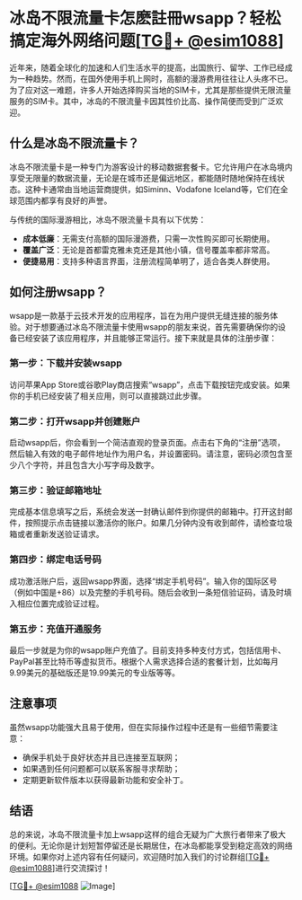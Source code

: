 # 冰岛不限流量卡怎麽註冊wsapp？轻松搞定海外网络问题[[TG💪+ @esim1088](https://t.me/s/esim1088)]

近年来，随着全球化的加速和人们生活水平的提高，出国旅行、留学、工作已经成为一种趋势。然而，在国外使用手机上网时，高额的漫游费用往往让人头疼不已。为了应对这一难题，许多人开始选择购买当地的SIM卡，尤其是那些提供无限流量服务的SIM卡。其中，冰岛的不限流量卡因其性价比高、操作简便而受到广泛欢迎。

## 什么是冰岛不限流量卡？

冰岛不限流量卡是一种专门为游客设计的移动数据套餐卡。它允许用户在冰岛境内享受无限量的数据流量，无论是在城市还是偏远地区，都能随时随地保持在线状态。这种卡通常由当地运营商提供，如Siminn、Vodafone Iceland等，它们在全球范围内都享有良好的声誉。

与传统的国际漫游相比，冰岛不限流量卡具有以下优势：

- **成本低廉**：无需支付高额的国际漫游费，只需一次性购买即可长期使用。
- **覆盖广泛**：无论是首都雷克雅未克还是其他小镇，信号覆盖率都非常高。
- **便捷易用**：支持多种语言界面，注册流程简单明了，适合各类人群使用。

## 如何注册wsapp？

wsapp是一款基于云技术开发的应用程序，旨在为用户提供无缝连接的服务体验。对于想要通过冰岛不限流量卡使用wsapp的朋友来说，首先需要确保你的设备已经安装了该应用程序，并且能够正常运行。接下来就是具体的注册步骤：

### 第一步：下载并安装wsapp

访问苹果App Store或谷歌Play商店搜索“wsapp”，点击下载按钮完成安装。如果你的手机已经安装了相关应用，则可以直接跳过此步骤。

### 第二步：打开wsapp并创建账户

启动wsapp后，你会看到一个简洁直观的登录页面。点击右下角的“注册”选项，然后输入有效的电子邮件地址作为用户名，并设置密码。请注意，密码必须包含至少八个字符，并且包含大小写字母及数字。

### 第三步：验证邮箱地址

完成基本信息填写之后，系统会发送一封确认邮件到你提供的邮箱中。打开这封邮件，按照提示点击链接以激活你的账户。如果几分钟内没有收到邮件，请检查垃圾箱或者重新发送验证请求。

### 第四步：绑定电话号码

成功激活账户后，返回wsapp界面，选择“绑定手机号码”。输入你的国际区号（例如中国是+86）以及完整的手机号码。随后会收到一条短信验证码，请及时填入相应位置完成验证过程。

### 第五步：充值开通服务

最后一步就是为你的wsapp账户充值了。目前支持多种支付方式，包括信用卡、PayPal甚至比特币等虚拟货币。根据个人需求选择合适的套餐计划，比如每月9.99美元的基础版还是19.99美元的专业版等等。

## 注意事项

虽然wsapp功能强大且易于使用，但在实际操作过程中还是有一些细节需要注意：

- 确保手机处于良好状态并且已连接至互联网；
- 如果遇到任何问题都可以联系客服寻求帮助；
- 定期更新软件版本以获得最新功能和安全补丁。

## 结语

总的来说，冰岛不限流量卡加上wsapp这样的组合无疑为广大旅行者带来了极大的便利。无论你是计划短暂停留还是长期居住，在冰岛都能享受到稳定高效的网络环境。如果你对上述内容有任何疑问，欢迎随时加入我们的讨论群组[[TG💪+ @esim1088](https://t.me/s/esim1088)]进行交流探讨！

[[TG💪+ @esim1088](https://t.me/s/esim1088) ![Image](https://i.postimg.cc/4NQfJmqS/Snipaste-2025-05-13-00-14-12.png)]